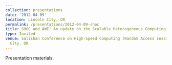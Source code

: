 ```yaml
---
collection: presentations
date: '2012-04-09'
location: Lincoln City, OR
permalink: /presentations/2012-04-09-shoc
title: SHOC and AWE! An update on the Scalable Heterogeneous Computing Benchmark Suite
type: Invited
venue: Salishan Conference on High-Speed Computing (Random Access session), Lincoln
  City, OR
---
```


Presentation materials.
